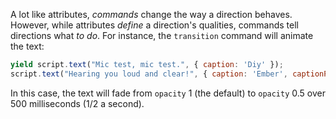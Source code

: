 A lot like attributes, _commands_ change the way a direction behaves. However, while attributes _define_ a direction's qualities, commands tell directions what _to do_.  For instance, the `transition` command will animate the text:

```js
yield script.text("Mic test, mic test.", { caption: 'Diy' });
script.text("Hearing you loud and clear!", { caption: 'Ember', captionPosition: 'right' }).transition({ effect: { opacity: 0.5 }, duration: 500 });
```

In this case, the text will fade from `opacity` 1 (the default) to `opacity` 0.5 over 500 milliseconds (1/2 a second).
